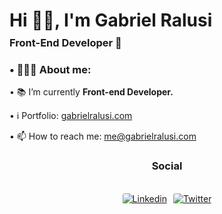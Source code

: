 <div>
<h1 >Hi 👋🏽, I'm Gabriel Ralusi</h1>
<h3 style="margin-top:-10">Front-End Developer 🚀</h3>
</div>
    
<div align="left">
    <h3>• 👨🏽‍💻 About me:</h3>
        <p>• 📚 I’m currently <b>Front-end Developer.</b></p>
        <p>• ℹ️ Portfolio: <a href="https://gabrielralusi.com" target="_blank">gabrielralusi.com</a></p>
        <p></p>
        <p>• 📫 How to reach me: <a href="mailto:me@gabrielralusi.com">me@gabrielralusi.com</a></p>
</div>
    
<div >
    <center><h3> Social</h3></center>
  <br>
  <div style="display:flex; align-items:center; width:100%; justify-content: center; ">
    <a  href="https://linkedin.com/in/gabrielralusi/" target="_blank"><img style="border-radius:3px" src="https://img.shields.io/static/v1?label=&message=Linkedin&color=0A66C2&style=for-the-badge&logo=linkedin&logoColor=whitesmoke" alt="Linkedin"></a>
    <a href="https://gabrielralusi.com" target="_blank" style="margin-left:10"></a>
    <a href="https://gabrielralusi.com"></a>
    <a href="https://twitter.com/gabrielralusi/" target="_blank"><img style="border-radius:3px" src="https://img.shields.io/static/v1?label=&message=Twitter&color=black&style=for-the-badge&logo=x&logoColor=white" alt="Twitter"></a>
</div>
</div>
